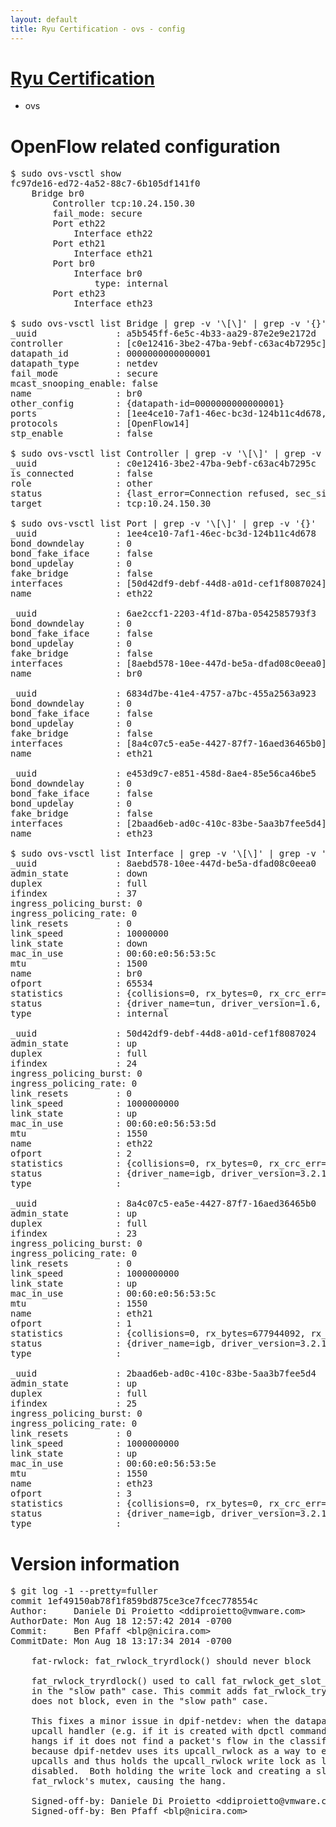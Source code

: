 ```yaml
---
layout: default
title: Ryu Certification - ovs - config
---
```

# [Ryu Certification](http://osrg.github.io/ryu/certification.html)
* ovs 

# OpenFlow related configuration
<pre>
$ sudo ovs-vsctl show
fc97de16-ed72-4a52-88c7-6b105df141f0
    Bridge br0
        Controller tcp:10.24.150.30
        fail_mode: secure
        Port eth22
            Interface eth22
        Port eth21
            Interface eth21
        Port br0
            Interface br0
                type: internal
        Port eth23
            Interface eth23

$ sudo ovs-vsctl list Bridge | grep -v '\[\]' | grep -v '{}'
_uuid               : a5b545ff-6e5c-4b33-aa29-87e2e9e2172d
controller          : [c0e12416-3be2-47ba-9ebf-c63ac4b7295c]
datapath_id         : 0000000000000001
datapath_type       : netdev
fail_mode           : secure
mcast_snooping_enable: false
name                : br0
other_config        : {datapath-id=0000000000000001}
ports               : [1ee4ce10-7af1-46ec-bc3d-124b11c4d678, 6834d7be-41e4-4757-a7bc-455a2563a923, 6ae2ccf1-2203-4f1d-87ba-0542585793f3, e453d9c7-e851-458d-8ae4-85e56ca46be5]
protocols           : [OpenFlow14]
stp_enable          : false

$ sudo ovs-vsctl list Controller | grep -v '\[\]' | grep -v '{}'
_uuid               : c0e12416-3be2-47ba-9ebf-c63ac4b7295c
is_connected        : false
role                : other
status              : {last_error=Connection refused, sec_since_connect=662, sec_since_disconnect=1, state=BACKOFF}
target              : tcp:10.24.150.30

$ sudo ovs-vsctl list Port | grep -v '\[\]' | grep -v '{}'
_uuid               : 1ee4ce10-7af1-46ec-bc3d-124b11c4d678
bond_downdelay      : 0
bond_fake_iface     : false
bond_updelay        : 0
fake_bridge         : false
interfaces          : [50d42df9-debf-44d8-a01d-cef1f8087024]
name                : eth22

_uuid               : 6ae2ccf1-2203-4f1d-87ba-0542585793f3
bond_downdelay      : 0
bond_fake_iface     : false
bond_updelay        : 0
fake_bridge         : false
interfaces          : [8aebd578-10ee-447d-be5a-dfad08c0eea0]
name                : br0

_uuid               : 6834d7be-41e4-4757-a7bc-455a2563a923
bond_downdelay      : 0
bond_fake_iface     : false
bond_updelay        : 0
fake_bridge         : false
interfaces          : [8a4c07c5-ea5e-4427-87f7-16aed36465b0]
name                : eth21

_uuid               : e453d9c7-e851-458d-8ae4-85e56ca46be5
bond_downdelay      : 0
bond_fake_iface     : false
bond_updelay        : 0
fake_bridge         : false
interfaces          : [2baad6eb-ad0c-410c-83be-5aa3b7fee5d4]
name                : eth23

$ sudo ovs-vsctl list Interface | grep -v '\[\]' | grep -v '{}'
_uuid               : 8aebd578-10ee-447d-be5a-dfad08c0eea0
admin_state         : down
duplex              : full
ifindex             : 37
ingress_policing_burst: 0
ingress_policing_rate: 0
link_resets         : 0
link_speed          : 10000000
link_state          : down
mac_in_use          : 00:60:e0:56:53:5c
mtu                 : 1500
name                : br0
ofport              : 65534
statistics          : {collisions=0, rx_bytes=0, rx_crc_err=0, rx_dropped=0, rx_errors=0, rx_frame_err=0, rx_over_err=0, rx_packets=0, tx_bytes=0, tx_dropped=0, tx_errors=0, tx_packets=0}
status              : {driver_name=tun, driver_version=1.6, firmware_version=N/A}
type                : internal

_uuid               : 50d42df9-debf-44d8-a01d-cef1f8087024
admin_state         : up
duplex              : full
ifindex             : 24
ingress_policing_burst: 0
ingress_policing_rate: 0
link_resets         : 0
link_speed          : 1000000000
link_state          : up
mac_in_use          : 00:60:e0:56:53:5d
mtu                 : 1550
name                : eth22
ofport              : 2
statistics          : {collisions=0, rx_bytes=0, rx_crc_err=0, rx_dropped=0, rx_errors=0, rx_frame_err=0, rx_over_err=0, rx_packets=0, tx_bytes=289500232, tx_dropped=0, tx_errors=0, tx_packets=194560}
status              : {driver_name=igb, driver_version=3.2.10-k, firmware_version=2.10-9}
type                : 

_uuid               : 8a4c07c5-ea5e-4427-87f7-16aed36465b0
admin_state         : up
duplex              : full
ifindex             : 23
ingress_policing_burst: 0
ingress_policing_rate: 0
link_resets         : 0
link_speed          : 1000000000
link_state          : up
mac_in_use          : 00:60:e0:56:53:5c
mtu                 : 1550
name                : eth21
ofport              : 1
statistics          : {collisions=0, rx_bytes=677944092, rx_crc_err=0, rx_dropped=0, rx_errors=0, rx_frame_err=0, rx_over_err=0, rx_packets=455288, tx_bytes=0, tx_dropped=0, tx_errors=0, tx_packets=0}
status              : {driver_name=igb, driver_version=3.2.10-k, firmware_version=2.10-9}
type                : 

_uuid               : 2baad6eb-ad0c-410c-83be-5aa3b7fee5d4
admin_state         : up
duplex              : full
ifindex             : 25
ingress_policing_burst: 0
ingress_policing_rate: 0
link_resets         : 0
link_speed          : 1000000000
link_state          : up
mac_in_use          : 00:60:e0:56:53:5e
mtu                 : 1550
name                : eth23
ofport              : 3
statistics          : {collisions=0, rx_bytes=0, rx_crc_err=0, rx_dropped=0, rx_errors=0, rx_frame_err=0, rx_over_err=0, rx_packets=0, tx_bytes=523962000, tx_dropped=0, tx_errors=0, tx_packets=349308}
status              : {driver_name=igb, driver_version=3.2.10-k, firmware_version=2.10-9}
type                : 
</pre>

# Version information
<pre>
$ git log -1 --pretty=fuller
commit 1ef49150ab78f1f859bd875ce3ce7fcec778554c
Author:     Daniele Di Proietto &lt;ddiproietto@vmware.com&gt;
AuthorDate: Mon Aug 18 12:57:42 2014 -0700
Commit:     Ben Pfaff &lt;blp@nicira.com&gt;
CommitDate: Mon Aug 18 13:17:34 2014 -0700

    fat-rwlock: fat_rwlock_tryrdlock&#40;&#41; should never block
    
    fat_rwlock_tryrdlock&#40;&#41; used to call fat_rwlock_get_slot__&#40;&#41; which could block
    in the &quot;slow path&quot; case. This commit adds fat_rwlock_try_get_slot__&#40;&#41; which
    does not block, even in the &quot;slow path&quot; case.
    
    This fixes a minor issue in dpif-netdev: when the datapath has no registered
    upcall handler &#40;e.g. if it is created with dpctl commands&#41;, dp_netdev_input&#40;&#41;
    hangs if it does not find a packet's flow in the classifier.  This is
    because dpif-netdev uses its upcall_rwlock as a way to enable and disable
    upcalls and thus holds the upcall_rwlock write lock as long as upcalls are
    disabled.  Both holding the write lock and creating a slot require the
    fat_rwlock's mutex, causing the hang.
    
    Signed-off-by: Daniele Di Proietto &lt;ddiproietto@vmware.com&gt;
    Signed-off-by: Ben Pfaff &lt;blp@nicira.com&gt;
</pre>
